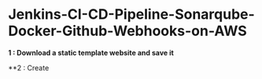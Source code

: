 # Jenkins-CI-CD-Pipeline-Sonarqube-Docker-Github-Webhooks-on-AWS




**1 : Download a static template website and save it**

**2 : Create 
